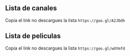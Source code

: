 ## Lista de canales 
Copia el link no descargues la lista `https://goo.gl/A2JDdh`

## Lista de peliculas 
Copia el link no descargues la lista `https://goo.gl/wUYmfd`
